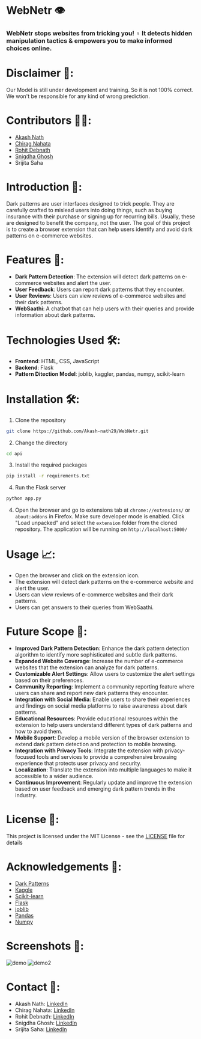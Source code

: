 # WebNetr 👁️
### WebNetr stops websites from tricking you! ️‍♀️ It detects hidden manipulation tactics & empowers you to make informed choices online.

# Disclaimer 🛑:
Our Model is still under development and training. So it is not 100% correct. We won't be responsible for any kind of wrong prediction.

# Contributors 👨‍🏫:
- [Akash Nath](https://github.com/Akash-nath29)
- [Chirag Nahata](https://github.com/chiragnahata)
- [Rohit Debnath](https://github.com/Rohit-Dnath)
- [Snigdha Ghosh](https://github.com/snig-code16)
- Srijita Saha

# Introduction 📜:
Dark patterns are user interfaces designed to trick people. They are carefully crafted to mislead users into doing things, such as buying insurance with their purchase or signing up for recurring bills. Usually, these are designed to benefit the company, not the user. The goal of this project is to create a browser extension that can help users identify and avoid dark patterns on e-commerce websites.

# Features 🌟:
- **Dark Pattern Detection**: The extension will detect dark patterns on e-commerce websites and alert the user.
- **User Feedback**: Users can report dark patterns that they encounter.
- **User Reviews**: Users can view reviews of e-commerce websites and their dark patterns.
- **WebSaathi**: A chatbot that can help users with their queries and provide information about dark patterns.

# Technologies Used 🛠️:
- **Frontend**: HTML, CSS, JavaScript
- **Backend**: Flask
- **Pattern Ditection Model**: joblib, kaggler, pandas, numpy, scikit-learn

# Installation 🛠️:
1. Clone the repository
```bash
git clone https://github.com/Akash-nath29/WebNetr.git
```
2. Change the directory
```bash
cd api
```
3. Install the required packages
```bash
pip install -r requirements.txt
```
4. Run the Flask server
```bash
python app.py
```
4. Open the browser and go to extensions tab at `chrome://extensions/` or `about:addons` in Firefox. Make sure developer mode is enabled. Click "Load unpacked" and select the `extension` folder from the cloned repository.
The application will be running on `http://localhost:5000/`

# Usage 📈:
- Open the browser and click on the extension icon.
- The extension will detect dark patterns on the e-commerce website and alert the user.
- Users can view reviews of e-commerce websites and their dark patterns.
- Users can get answers to their queries from WebSaathi.

# Future Scope 🚀:
- **Improved Dark Pattern Detection**: Enhance the dark pattern detection algorithm to identify more sophisticated and subtle dark patterns.
- **Expanded Website Coverage**: Increase the number of e-commerce websites that the extension can analyze for dark patterns.
- **Customizable Alert Settings**: Allow users to customize the alert settings based on their preferences.
- **Community Reporting**: Implement a community reporting feature where users can share and report new dark patterns they encounter.
- **Integration with Social Media**: Enable users to share their experiences and findings on social media platforms to raise awareness about dark patterns.
- **Educational Resources**: Provide educational resources within the extension to help users understand different types of dark patterns and how to avoid them.
- **Mobile Support**: Develop a mobile version of the browser extension to extend dark pattern detection and protection to mobile browsing.
- **Integration with Privacy Tools**: Integrate the extension with privacy-focused tools and services to provide a comprehensive browsing experience that protects user privacy and security.
- **Localization**: Translate the extension into multiple languages to make it accessible to a wider audience.
- **Continuous Improvement**: Regularly update and improve the extension based on user feedback and emerging dark pattern trends in the industry.

# License 📝:
This project is licensed under the MIT License - see the [LICENSE](https://opensource.org/licenses/MIT) file for details

# Acknowledgements 🙏:
- [Dark Patterns](https://www.darkpatterns.org/)
- [Kaggle](https://www.kaggle.com/)
- [Scikit-learn](https://scikit-learn.org/stable/)
- [Flask](https://flask.palletsprojects.com/en/2.0.x/)
- [joblib](https://joblib.readthedocs.io/en/latest/)
- [Pandas](https://pandas.pydata.org/)
- [Numpy](https://numpy.org/)

# Screenshots 📸:
![demo](https://github.com/Akash-nath29/WebNetr/assets/100131577/397492f4-338f-499d-aa13-4680fe591c38)
![demo2](https://github.com/Akash-nath29/WebNetr/assets/100131577/08aebf95-efe6-4ab0-8e47-1f2af869f423)

# Contact 📧:
- Akash Nath: [LinkedIn](https://www.linkedin.com/in/akash-nath-29/)
- Chirag Nahata: [LinkedIn](https://www.linkedin.com/in/chirag-nahata/)
- Rohit Debnath: [LinkedIn](https://www.linkedin.com/in/rohit-debnath-518201290/)
- Snigdha Ghosh: [LinkedIn](https://www.linkedin.com/in/snigdha-ghosh-834435297/)
- Srijita Saha: [LinkedIn](https://www.linkedin.com/in/srijita-saha-6091232a8/)
